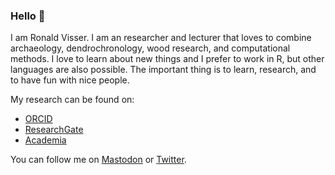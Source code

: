 ### Hello 👋

I am Ronald Visser. I am an researcher and lecturer that loves to combine archaeology, dendrochronology, wood research, and computational methods. I love to learn about new things and I prefer to work in R, but other languages are also possible. The important thing is to learn, research, and to have fun with nice people.

My research can be found on:
- [ORCID](https://orcid.org/0000-0001-6966-1729)
- [ResearchGate](https://www.researchgate.net/profile/Ronald-Visser-5)
- [Academia](https://saxion.academia.edu/RonaldVisser)

You can follow me on <a rel="me" href="https://akademienl.social/@RonaldVisser">Mastodon</a> or  [Twitter](https://twitter.com/RonaldMVisser).
